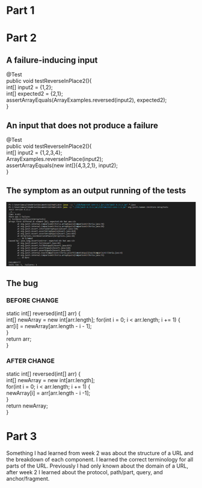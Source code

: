 # Part 1




# Part 2

## A failure-inducing input
@Test  
public void testReverseInPlace2(){  
  int[] input2 = {1,2};  
  int[] expected2 = {2,1};  
  assertArrayEquals(ArrayExamples.reversed(input2), expected2);  
 }  

## An input that does not produce a failure
@Test  
public void testReverseInPlace2(){  
  int[] input2 = {1,2,3,4};  
  ArrayExamples.reverseInPlace(input2);  
  assertArrayEquals(new int[]{4,3,2,1}, input2);  
}

## The symptom as an output running of the tests
![Image](Symptoms.png)

## The bug
### BEFORE CHANGE
static int[] reversed(int[] arr) {  
  int[] newArray = new int[arr.length];
  for(int i = 0; i < arr.length; i += 1) {  
    arr[i] = newArray[arr.length - i - 1];  
    }  
  return arr;  
}
### AFTER CHANGE

static int[] reversed(int[] arr) {  
  int[] newArray = new int[arr.length];  
  for(int i = 0; i < arr.length; i += 1) {  
    newArray[i] = arr[arr.length - i -1];  
    }  
  return newArray;  
}

  

# Part 3
Something I had learned from week 2 was about the structure of a URL and the breakdown of each component. I learned the correct terminology for all parts of the URL. Previously I had only known about the domain of a URL, after week 2 I learned about the protocol, path/part, query, and anchor/fragment.
